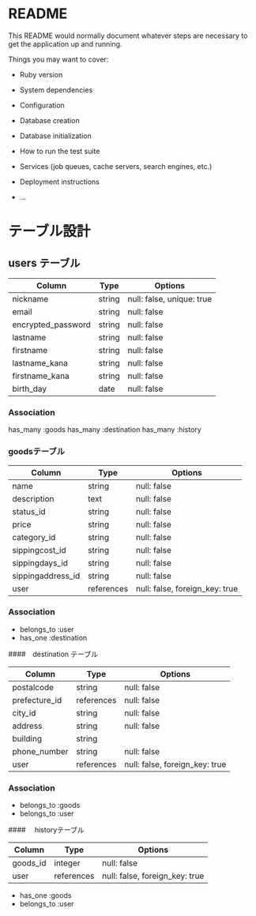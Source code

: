 # README

This README would normally document whatever steps are necessary to get the
application up and running.

Things you may want to cover:

* Ruby version

* System dependencies

* Configuration

* Database creation

* Database initialization

* How to run the test suite

* Services (job queues, cache servers, search engines, etc.)

* Deployment instructions

* ...

# テーブル設計

## users テーブル

| Column             | Type       | Options                   |
| ------------------ | ------     | -----------               |
| nickname           | string     | null: false, unique: true | ユニーク制約
| email              | string     | null: false               | ユニーク制約
| encrypted_password | string     | null: false               |
| lastname           | string     | null: false               |
| firstname          | string     | null: false               |
| lastname_kana      | string     | null: false               |
| firstname_kana     | string     | null: false               |
| birth_day          | date       | null: false               |

### Association
has_many :goods
has_many :destination
has_many :history


### goodsテーブル

| Column             | Type     | Options                        |
| ------------------ | ------   | -----------                    |
| name               | string   | null: false                    | 
| description        | text     | null: false                    | 
| status_id          | string   | null: false                    |
| price              | string   | null: false                    |
| category_id        | string   | null: false                    |
| sippingcost_id     | string   | null: false                    |
| sippingdays_id     | string   | null: false                    |
| sippingaddress_id  | string   | null: false                    |
| user               |references| null: false, foreign_key: true | 外部キー


### Association

- belongs_to :user
- has_one :destination



####　destination テーブル

| Column         | Type       | Options                        |
|-------------   |------------|--------------------------------|
| postalcode     | string     | null: false                    |
| prefecture_id  | references | null: false                    |
| city_id        | string     | null: false                    |
| address        | string     | null: false                    |
| building       | string     |                                |
| phone_number   | string     | null: false                    |
| user           | references | null: false, foreign_key: true |

 
### Association

- belongs_to :goods
- belongs_to :user

####　 historyテーブル

| Column      | Type       | Options                        |
|-------------|------------|--------------------------------|
| goods_id    | integer    | null: false                    |
| user        | references | null: false, foreign_key: true |

- has_one :goods
- belongs_to :user


